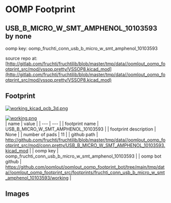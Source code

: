# OOMP Footprint  
## USB_B_MICRO_W_SMT_AMPHENOL_10103593  by none  
  
oomp key: oomp_fruchti_conn_usb_b_micro_w_smt_amphenol_10103593  
  
source repo at: [http://gitlab.com/fruchti/fruchtilib/blob/master/tmp/data//oomlout_oomp_footprint_src/mod/vssop.pretty/VSSOP8.kicad_mod](http://gitlab.com/fruchti/fruchtilib/blob/master/tmp/data//oomlout_oomp_footprint_src/mod/vssop.pretty/VSSOP8.kicad_mod)  
## Footprint  
  
[![working_kicad_pcb_3d.png](working_kicad_pcb_3d_600.png)](working_kicad_pcb_3d.png)  
  
[![working.png](working_600.png)](working.png)  
| name | value | 
| --- | --- | 
| footprint name | USB_B_MICRO_W_SMT_AMPHENOL_10103593 | 
| footprint description | None | 
| number of pads | 11 | 
| github path | http://github.com/fruchti/fruchtilib/blob/master/tmp/data//oomlout_oomp_footprint_src/mod/conn.pretty/USB_B_MICRO_W_SMT_AMPHENOL_10103593.kicad_mod | 
| oomp key | oomp_fruchti_conn_usb_b_micro_w_smt_amphenol_10103593 | 
| oomp bot github | https://github.com/oomlout/oomlout_oomp_footprint_bot/tree/main/tmp/data//oomlout_oomp_footprint_src/footprints/fruchti_conn_usb_b_micro_w_smt_amphenol_10103593/working | 
## Images  
